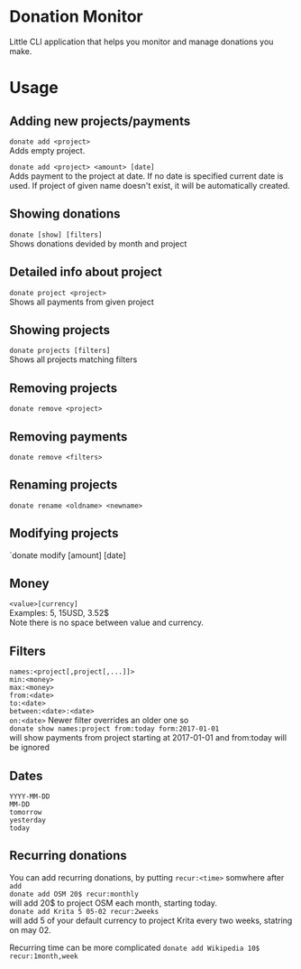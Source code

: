 # Donation Monitor

Little CLI application that helps you monitor and manage donations you make.

# Usage
## Adding new projects/payments
`donate add <project>`  
Adds empty project.

`donate add <project> <amount> [date]`  
Adds payment to the project at date. If no date is specified current date is used. If project of given name doesn't exist, it will be automatically created. 

## Showing donations
`donate [show] [filters]`  
Shows donations devided by month and project

## Detailed info about project
`donate project <project>`  
Shows all payments from given project

## Showing projects
`donate projects [filters]`  
Shows all projects matching filters

## Removing projects
`donate remove <project>`

## Removing payments
`donate remove <filters>`

## Renaming projects
`donate rename <oldname> <newname>`

## Modifying projects
`donate modify <filters> [amount] [date]

## Money
`<value>[currency]`  
Examples: 5, 15USD, 3.52$  
Note there is no space between value and currency.

## Filters
`names:<project[,project[,...]]>`  
`min:<money>`  
`max:<money>`  
`from:<date>`  
`to:<date>`  
`between:<date>:<date>`  
`on:<date>`
Newer filter overrides an older one so  
`donate show names:project from:today form:2017-01-01`  
will show payments from project starting at 2017-01-01 and from:today will be ignored

## Dates
`YYYY-MM-DD`  
`MM-DD`  
`tomorrow`  
`yesterday`  
`today`

## Recurring donations
You can add recurring donations, by putting `recur:<time>` somwhere after `add`  
`donate add OSM 20$ recur:monthly`  
will add 20$ to project OSM each month, starting today.  
`donate add Krita 5 05-02 recur:2weeks`  
will add 5 of your default currency to project Krita every two weeks, statring on may 02.  

Recurring time can be more complicated
`donate add Wikipedia 10$ recur:1month,week`
